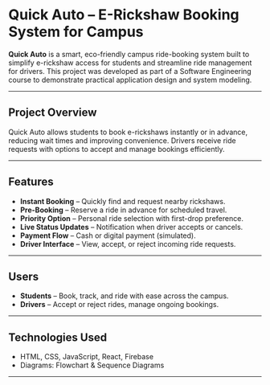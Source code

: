 #  Quick Auto – E-Rickshaw Booking System for Campus

**Quick Auto** is a smart, eco-friendly campus ride-booking system built to simplify e-rickshaw access for students and streamline ride management for drivers. This project was developed as part of a Software Engineering course to demonstrate practical application design and system modeling.

---

##  Project Overview

Quick Auto allows students to book e-rickshaws instantly or in advance, reducing wait times and improving convenience. Drivers receive ride requests with options to accept and manage bookings efficiently.

---

##  Features

-  **Instant Booking** – Quickly find and request nearby rickshaws.
-  **Pre-Booking** – Reserve a ride in advance for scheduled travel.
-  **Priority Option** – Personal ride selection with first-drop preference.
-  **Live Status Updates** – Notification when driver accepts or cancels.
-  **Payment Flow** – Cash or digital payment (simulated).
-  **Driver Interface** – View, accept, or reject incoming ride requests.

---

##  Users

- **Students** – Book, track, and ride with ease across the campus.
- **Drivers** – Accept or reject rides, manage ongoing bookings.

---

##  Technologies Used

- HTML, CSS, JavaScript, React, Firebase
- Diagrams: Flowchart & Sequence Diagrams

---


